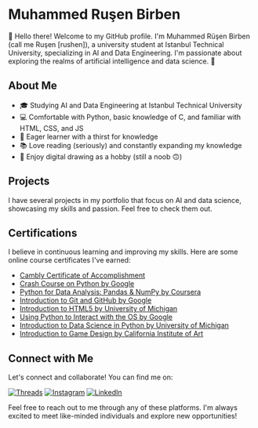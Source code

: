 # Muhammed Ruşen Birben

👋 Hello there! Welcome to my GitHub profile. I'm Muhammed Rüşen Birben (call me Ruşen [rushen]), a university student at Istanbul Technical University, specializing in AI and Data Engineering. I'm passionate about exploring the realms of artificial intelligence and data science. 🚀

## About Me

- 🎓 Studying AI and Data Engineering at Istanbul Technical University
- 💻 Comfortable with Python, basic knowledge of C, and familiar with HTML, CSS, and JS
- 🌱 Eager learner with a thirst for knowledge
- 📚 Love reading (seriously) and constantly expanding my knowledge
- 🎨 Enjoy digital drawing as a hobby (still a noob 🙃)

## Projects

I have several projects in my portfolio that focus on AI and data science, showcasing my skills and passion. Feel free to check them out.

## Certifications

I believe in continuous learning and improving my skills. Here are some online course certificates I've earned:

- [Cambly Certificate of Accomplishment](https://www.cambly.com/en/certificate/verify/e82ca441?lang=tr)
- [Crash Course on Python by Google](https://www.coursera.org/account/accomplishments/verify/7L9UHGDMAJD8)
- [Python for Data Analysis: Pandas & NumPy by Coursera](https://www.coursera.org/account/accomplishments/verify/DSANJKRP6VQB)
- [Introduction to Git and GitHub by Google](https://www.coursera.org/account/accomplishments/verify/NEY6YDE2EJA6)
- [Introduction to HTML5 by University of Michigan](https://www.coursera.org/account/accomplishments/verify/4EYNQJ7WT56Q)
- [Using Python to Interact with the OS by Google](https://www.coursera.org/account/accomplishments/verify/724K54X6K4ES)
- [Introduction to Data Science in Python by University of Michigan](https://www.coursera.org/account/accomplishments/verify/QHW27ZYAU9C7)
- [Introduction to Game Design by California Institute of Art](https://www.coursera.org/account/accomplishments/verify/T7622SBRN5HH)

## Connect with Me

Let's connect and collaborate! You can find me on:

[![Threads](https://img.shields.io/badge/-Threads-%23FF6B00?style=flat&logo=threads&logoColor=white)](https://www.threads.net/@rusenbirben)
[![Instagram](https://img.shields.io/badge/-Instagram-%23E4405F?style=flat&logo=instagram&logoColor=white)](https://www.instagram.com/rusenbirben/)
[![LinkedIn](https://img.shields.io/badge/-LinkedIn-%230077B5?style=flat&logo=linkedin&logoColor=white)](https://www.linkedin.com/in/ru%C5%9Fen-birben-691855202)

Feel free to reach out to me through any of these platforms. I'm always excited to meet like-minded individuals and explore new opportunities!
